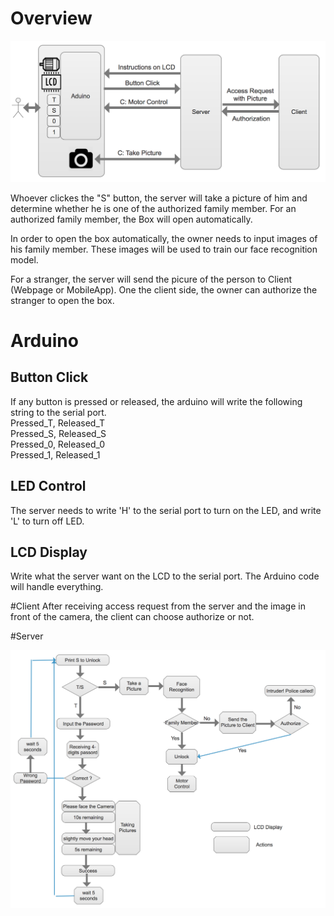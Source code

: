 # Overview
![](./random/system_architecture.png)

Whoever clickes the "S" button, the server will take a picture of him and determine whether he is one of the authorized family member. For an authorized family member, the Box will open automatically. 

In order to open the box automatically, the owner needs to input images of his family member. These images will be used to train our face recognition model. 

For a stranger, the server will send the picure of the person to Client (Webpage or MobileApp). One the client side, the owner can authorize the stranger to open the box. 



# Arduino
## Button Click

If any button is pressed or released, the arduino will write the following string to the serial port. 
<br>
Pressed\_T, Released\_T
<br>
Pressed\_S, Released\_S
<br>
Pressed\_0, Released\_0
<br>
Pressed\_1, Released\_1

## LED Control
The server needs to write 'H' to the serial port to turn on the LED, and write 'L' to turn off LED.


## LCD Display
Write what the server want on the LCD to the serial port. The Arduino code will handle everything. 

#Client
After receiving access request from the server and the image in front of the camera, the client can choose authorize or not.

#Server

![](./random/server_logic.png)

